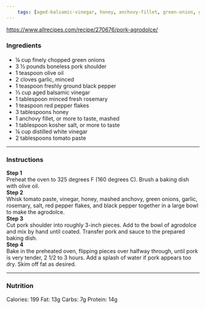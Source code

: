 ```yaml
---
	tags: [aged-balsamic-vinegar, honey, anchovy-fillet, green-onion, garlic, pork, distilled-white-vinegar, rosemary, black-pepper, salt, olive-oil, tomato-paste, red-pepper-flakes]
---
```


https://www.allrecipes.com/recipe/270676/pork-agrodolce/

### Ingredients

####   
* ¼ cup finely chopped green onions
* 3 ½ pounds boneless pork shoulder
* 1 teaspoon olive oil
* 2 cloves garlic, minced
* 1 teaspoon freshly ground black pepper
* ⅓ cup aged balsamic vinegar
* 1 tablespoon minced fresh rosemary
* 1 teaspoon red pepper flakes
* 3 tablespoons honey
* 1  anchovy fillet, or more to taste, mashed
* 1 tablespoon kosher salt, or more to taste
* ¼ cup distilled white vinegar
* 2 tablespoons tomato paste

---

### Instructions

**Step 1**  
Preheat the oven to 325 degrees F (160 degrees C). Brush a baking dish with olive oil.  
**Step 2**  
Whisk tomato paste, vinegar, honey, mashed anchovy, green onions, garlic, rosemary, salt, red pepper flakes, and black pepper together in a large bowl to make the agrodolce.  
**Step 3**  
Cut pork shoulder into roughly 3-inch pieces. Add to the bowl of agrodolce and mix by hand until coated. Transfer pork and sauce to the prepared baking dish.  
**Step 4**  
Bake in the preheated oven, flipping pieces over halfway through, until pork is very tender, 2 1/2 to 3 hours. Add a splash of water if pork appears too dry. Skim off fat as desired.  

---

### Nutrition

Calories: 199  Fat: 13g  Carbs: 7g  Protein: 14g  
